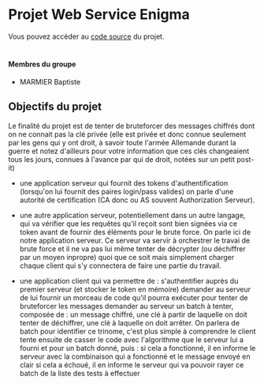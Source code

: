 # Projet Web Service Enigma 

Vous pouvez accéder au [code source](https://github.com/RexT2507/Projet_Web_Service_Enigma) du projet.

#

#### Membres du groupe
* MARMIER Baptiste


## Objectifs du projet

Le finalité du projet est de tenter de bruteforcer des messages chiffrés dont on ne connait pas la clé privée (elle est privée et donc connue seulement par les gens qui y ont droit, à savoir toute l'armée Allemande durant la guerre et notez d'ailleurs pour votre information que ces clés changeaient tous les jours, connues à l'avance par qui de droit, notées sur un petit post-it)

* une application serveur qui fournit des tokens d'authentification (lorsqu'on lui fournit des paires login/pass valides) on parle d'une autorité de certification (CA donc ou AS souvent Authorization Serveur).

* une autre application serveur, potentiellement dans un autre langage, qui va vérifier que les requêtes qu'il reçoit sont bien signées via ce token avant de fournir des éléments pour le brute force. On parle ici de notre application serveur. Ce serveur va servir à orchestrer le travai de brute force et il ne va pas lui même tenter de décrypter (ou déchiffrer par un moyen inpropre) quoi que ce soit mais simplement charger chaque client qui s'y connectera de faire une partie du travail.

* une application client qui va permettre de :
s'authentifier auprès du premier serveur (et stocker le token en mémoire)
demander au serveur de lui fournir un morceau de code qu'il pourra exécuter pour tenter de bruteforcer les messages
demander au serveur un batch à tenter, composée de : un message chiffré, une clé à partir de laquelle on doit tenter de déchiffrer, une clé à laquelle on doit arrêter. On parlera de batch pour identifier ce trinome, c'est plus simple à comprendre
le client tente ensuite de casser le code avec l'algorithme que le serveur lui a fourni et pour un batch donné, puis :
si cela a fonctionné, il en informe le serveur avec la combinaison qui a fonctionné et le message envoyé en clair
si cela a échoué, il en informe le serveur qui va pouvoir rayer ce batch de la liste des tests à effectuer